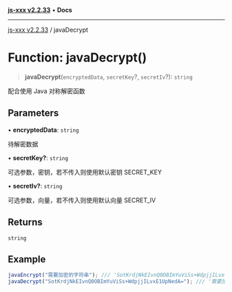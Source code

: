 [**js-xxx v2.2.33**](../README.md) • **Docs**

***

[js-xxx v2.2.33](../README.md) / javaDecrypt

# Function: javaDecrypt()

> **javaDecrypt**(`encryptedData`, `secretKey`?, `secretIv`?): `string`

配合使用 Java 对称解密函数

## Parameters

• **encryptedData**: `string`

待解密数据

• **secretKey?**: `string`

可选参数，密钥，若不传入则使用默认密钥 SECRET_KEY

• **secretIv?**: `string`

可选参数，向量，若不传入则使用默认向量 SECRET_IV

## Returns

`string`

## Example

```ts
javaEncrypt("需要加密的字符串"); /// 'SotKrdjNkEIvnQ0OBImYuViSs+WdpjjILvxE1UpNedA='
javaDecrypt("SotKrdjNkEIvnQ0OBImYuViSs+WdpjjILvxE1UpNedA="); /// '需要加密的字符串'
```
